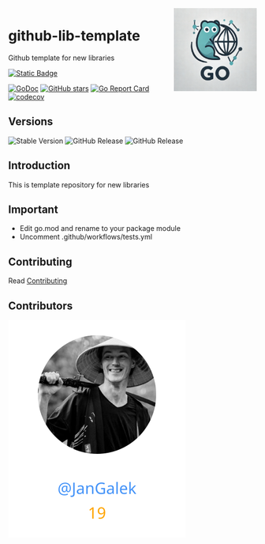 <img align=right width="168" src="docs/gouef_logo.png">

# github-lib-template
Github template for new libraries

[![Static Badge](https://img.shields.io/badge/Github-gouef%2Fgithub--lib--template-blue?style=for-the-badge&logo=github&link=github.com%2Fgouef%2Fgithub-lib-template)](https://github.com/gouef/github-lib-template)

[![GoDoc](https://pkg.go.dev/badge/github.com/gouef/github-lib-template.svg)](https://pkg.go.dev/github.com/gouef/github-lib-template)
[![GitHub stars](https://img.shields.io/github/stars/gouef/github-lib-template?style=social)](https://github.com/gouef/github-lib-template/stargazers)
[![Go Report Card](https://goreportcard.com/badge/github.com/gouef/github-lib-template)](https://goreportcard.com/report/github.com/gouef/github-lib-template)
[![codecov](https://codecov.io/github/gouef/github-lib-template/branch/main/graph/badge.svg?token=YUG8EMH6Q8)](https://codecov.io/github/gouef/github-lib-template)

## Versions
![Stable Version](https://img.shields.io/github/v/release/gouef/github-lib-template?label=Stable&labelColor=green)
![GitHub Release](https://img.shields.io/github/v/release/gouef/github-lib-template?label=RC&include_prereleases&filter=*rc*&logoSize=diago)
![GitHub Release](https://img.shields.io/github/v/release/gouef/github-lib-template?label=Beta&include_prereleases&filter=*beta*&logoSize=diago)

## Introduction

This is template repository for new libraries

## Important

- Edit go.mod and rename to your package module
- Uncomment .github/workflows/tests.yml

## Contributing

Read [Contributing](CONTRIBUTING.md)

## Contributors

<div>
<span>
  <a href="https://github.com/JanGalek"><img src="https://raw.githubusercontent.com/gouef/cache/refs/heads/contributors-svg/.github/contributors/JanGalek.svg" alt="JanGalek" /></a>
</span>
</div>

